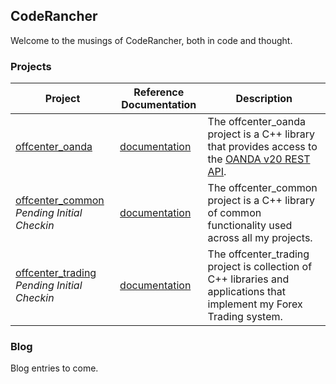 ## CodeRancher

Welcome to the musings of CodeRancher, both in code and thought.

### Projects

| Project | Reference Documentation | Description |
| ------- | ----------------------- | ----------- |
| [offcenter_oanda](https://github.com/CodeRancher/offcenter_oanda) | [documentation](https://coderancher.github.io/offcenter_oanda/) | The offcenter_oanda project is a C++ library that provides access to the [OANDA v20 REST API](https://developer.oanda.com/rest-live-v20/introduction/). |
| [offcenter_common](https://github.com/CodeRancher/offcenter_common) *Pending Initial Checkin* | [documentation](https://coderancher.github.io/offcenter_common/) | The offcenter_common project is a C++ library of common functionality used across all my projects. |
| [offcenter_trading](https://github.com/CodeRancher/offcenter_trading)  *Pending Initial Checkin* | [documentation](https://coderancher.github.io/offcenter_trading/) | The offcenter_trading project is collection of C++ libraries and applications that implement my Forex Trading system. |

### Blog

Blog entries to come.

